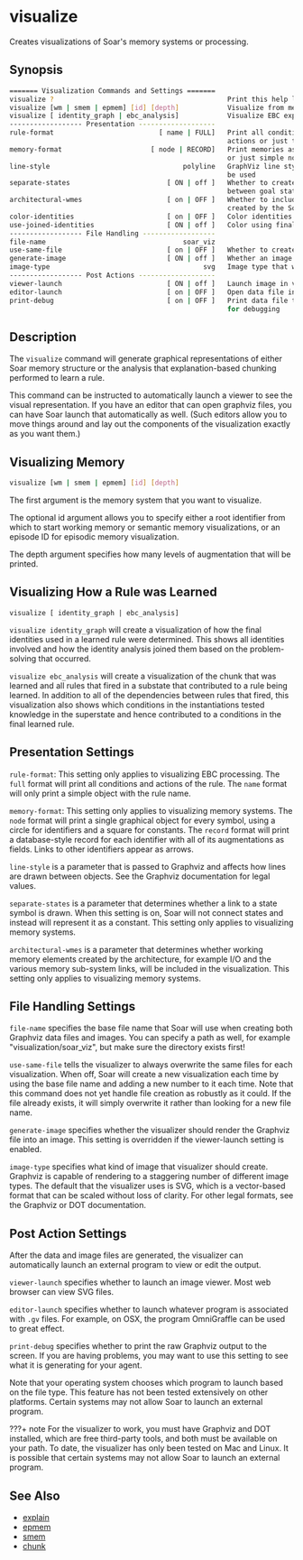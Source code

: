# visualize

Creates visualizations of Soar's memory systems or processing.

## Synopsis

```bash
======= Visualization Commands and Settings =======
visualize ?                                           Print this help listing
visualize [wm | smem | epmem] [id] [depth]            Visualize from memory system
visualize [ identity_graph | ebc_analysis]            Visualize EBC explainer analysis
------------------ Presentation -------------------
rule-format                          [ name | FULL]   Print all conditions and
                                                      actions or just the rule name
memory-format                      [ node | RECORD]   Print memories as records
                                                      or just simple nodes
line-style                                 polyline   GraphViz line style that will
                                                      be used
separate-states                        [ ON | off ]   Whether to create links
                                                      between goal states
architectural-wmes                     [ on | OFF ]   Whether to include WMEs
                                                      created by the Soar architecture
color-identities                       [ on | OFF ]   Color identities in visualization
use-joined-identities                  [ ON | off ]   Color using final joined identities
------------------ File Handling ------------------
file-name                                  soar_viz
use-same-file                          [ on | OFF ]   Whether to create new files each time
generate-image                         [ ON | off ]   Whether an image should be created
image-type                                      svg   Image type that will be generated
------------------ Post Actions -------------------
viewer-launch                          [ ON | off ]   Launch image in viewer
editor-launch                          [ on | OFF ]   Open data file in editor
print-debug                            [ on | OFF ]   Print data file to screen
                                                      for debugging
```

## Description

The `visualize` command will generate graphical representations of either Soar
memory structure or the analysis that explanation-based chunking performed to
learn a rule.

This command can be instructed to automatically launch a viewer to see the
visual representation. If you have an editor that can open graphviz files, you
can have Soar launch that automatically as well. (Such editors allow you to move
things around and lay out the components of the visualization exactly as you
want them.)

## Visualizing Memory

```bash
visualize [wm | smem | epmem] [id] [depth]
```

The first argument is the memory system that you want to visualize.

The optional id argument allows you to specify either a root identifier from
which to start working memory or semantic memory visualizations, or an episode
ID for episodic memory visualization.

The depth argument specifies how many levels of augmentation that will be printed.

## Visualizing How a Rule was Learned

`visualize [ identity_graph | ebc_analysis]`

`visualize identity_graph` will create a visualization of how the final
identities used in a learned rule were determined. This shows all identities
involved and how the identity analysis joined them based on the problem-solving
that occurred.

`visualize ebc_analysis` will create a visualization of the chunk that was
learned and all rules that fired in a substate that contributed to a rule being
learned. In addition to all of the dependencies between rules that fired, this
visualization also shows which conditions in the instantiations tested knowledge
in the superstate and hence contributed to a conditions in the final learned
rule.

## Presentation Settings

`rule-format`: This setting only applies to visualizing EBC processing. The
`full` format will print all conditions and actions of the rule. The `name`
format will only print a simple object with the rule name.

`memory-format`: This setting only applies to visualizing memory systems. The
`node` format will print a single graphical object for every symbol, using a
circle for identifiers and a square for constants. The `record` format will
print a database-style record for each identifier with all of its augmentations
as fields. Links to other identifiers appear as arrows.

`line-style` is a parameter that is passed to Graphviz and affects how lines are
drawn between objects. See the Graphviz documentation for legal values.

`separate-states` is a parameter that determines whether a link to a state
symbol is drawn. When this setting is on, Soar will not connect states and
instead will represent it as a constant. This setting only applies to
visualizing memory systems.

`architectural-wmes` is a parameter that determines whether working memory
elements created by the architecture, for example I/O and the various memory
sub-system links, will be included in the visualization. This setting only
applies to visualizing memory systems.

## File Handling Settings

`file-name` specifies the base file name that Soar will use when creating both
Graphviz data files and images. You can specify a path as well, for example
"visualization/soar_viz", but make sure the directory exists first!

`use-same-file` tells the visualizer to always overwrite the same files for each
visualization. When off, Soar will create a new visualization each time by using
the base file name and adding a new number to it each time. Note that this
command does not yet handle file creation as robustly as it could. If the file
already exists, it will simply overwrite it rather than looking for a new file
name.

`generate-image` specifies whether the visualizer should render the Graphviz
file into an image. This setting is overridden if the viewer-launch setting is
enabled.

`image-type` specifies what kind of image that visualizer should create.
Graphviz is capable of rendering to a staggering number of different image
types. The default that the visualizer uses is SVG, which is a vector-based
format that can be scaled without loss of clarity. For other legal formats, see
the Graphviz or DOT documentation.

## Post Action Settings

After the data and image files are generated, the visualizer can automatically
launch an external program to view or edit the output.

`viewer-launch` specifies whether to launch an image viewer. Most web browser
can view SVG files.

`editor-launch` specifies whether to launch whatever program is associated with
`.gv` files. For example, on OSX, the program OmniGraffle can be used to great
effect.

`print-debug` specifies whether to print the raw Graphviz output to the screen.
If you are having problems, you may want to use this setting to see what it is
generating for your agent.

Note that your operating system chooses which program to launch based on the
file type. This feature has not been tested extensively on other platforms.
Certain systems may not allow Soar to launch an external program.

???+ note
    For the visualizer to work, you must have Graphviz and DOT installed, which are
    free third-party tools, and both must be available on your path. To date, the
    visualizer has only been tested on Mac and Linux. It is possible that certain
    systems may not allow Soar to launch an external program.

## See Also

-   [explain](./cmd_explain.md)
-   [epmem](./cmd_epmem.md)
-   [smem](./cmd_smem.md)
-   [chunk](./cmd_chunk.md)
